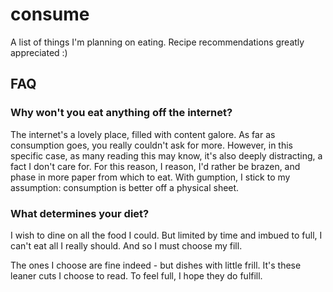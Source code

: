 # consume
A list of things I'm planning on eating. Recipe recommendations greatly appreciated :)

## FAQ

### Why won't you eat anything off the internet?
The internet's a lovely place, filled with content galore. As far as consumption goes, you really couldn't ask for more.
However, in this specific case, as many reading this may know, it's also deeply distracting, a fact I don't care for.
For this reason, I reason, I'd rather be brazen, and phase in more paper from which to eat.
With gumption, I stick to my assumption: consumption is better off a physical sheet.

### What determines your diet?
I wish to dine on all the food I could.
But limited by time and imbued to full,
I can't eat all I really should.
And so I must choose my fill.

The ones I choose are fine indeed -
but dishes with little frill.
It's these leaner cuts I choose to read.
To feel full, I hope they do fulfill.
